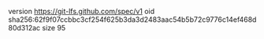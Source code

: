 version https://git-lfs.github.com/spec/v1
oid sha256:62f9f07ccbbc3cf254f625b3da3d2483aac54b5b72c9776c14ef468d80d312ac
size 95

